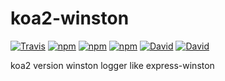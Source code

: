 # koa2-winston

[![Travis](https://img.shields.io/travis/yidinghan/koa2-winston.svg?style=flat-square)]()
[![npm](https://img.shields.io/npm/l/koa2-winston.svg?style=flat-square)]()
[![npm](https://img.shields.io/npm/v/koa2-winston.svg?style=flat-square)]()
[![npm](https://img.shields.io/npm/dm/koa2-winston.svg?style=flat-square)]()
[![David](https://img.shields.io/david/yidinghan/koa2-winston.svg?style=flat-square)]()
[![David](https://img.shields.io/david/dev/yidinghan/koa2-winston.svg?style=flat-square)]()

koa2 version winston logger like express-winston
